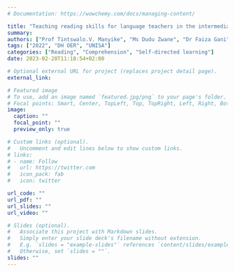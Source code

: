 ```yaml
---
# Documentation: https://wowchemy.com/docs/managing-content/

title: "Teaching reading skills for language teachers in the intermediate phase"
summary: 
authors: ["Prof Tintswalo.V. Manyike", "Ms Dudu Zwane", "Dr Faiza Gani", "Dr Marina Burger", "Dr Shirley Mukhari", "Dr. Grace Nkumane", "Dr Pimelo Ngidi", "Ms Kim Miller", "Mr Maselepe Chidi", "Dr Debbie Sanders"]
tags: ["2022", "DH OER", "UNISA"]
categories: ["Reading", "Comprehension", "Self-directed learning"]
date: 2023-02-28T11:18:54+02:00

# Optional external URL for project (replaces project detail page).
external_link: 

# Featured image
# To use, add an image named `featured.jpg/png` to your page's folder.
# Focal points: Smart, Center, TopLeft, Top, TopRight, Left, Right, BottomLeft, Bottom, BottomRight.
image:
  caption: ""
  focal_point: ""
  preview_only: true

# Custom links (optional).
#   Uncomment and edit lines below to show custom links.
# links:
# - name: Follow
#   url: https://twitter.com
#   icon_pack: fab
#   icon: twitter

url_code: ""
url_pdf: ""
url_slides: ""
url_video: ""

# Slides (optional).
#   Associate this project with Markdown slides.
#   Simply enter your slide deck's filename without extension.
#   E.g. `slides = "example-slides"` references `content/slides/example-slides.md`.
#   Otherwise, set `slides = ""`.
slides: ""
---
```


